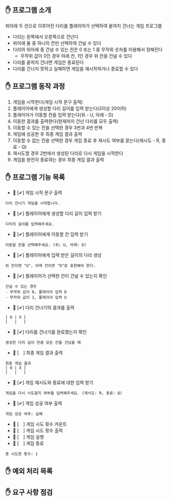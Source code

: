 ## ✋ 프로그램 소개
위아래 두 칸으로 이루어진 다리를 플레이어가 선택하여 끝까지 건너는 게임 프로그램
- 다리는 왼쪽에서 오른쪽으로 건넌다
- 위아래 둘 중 하나의 칸만 선택하여 건널 수 있다
- 다리의 위아래 중 건널 수 있는 칸은 0 또는 1 중 무작위 숫자를 이용해서 정해진다
  - 무작위 값이 0인 경우 아래 칸, 1인 경우 위 칸을 건널 수 있다
- 다리를 끝까지 건너면 게임은 종료된다
- 다리를 건너지 못하고 실패하면 게임을 재시작하거나 종료할 수 있다

## ✋ 프로그램 동작 과정
1. 게임을 시작한다(게임 시작 문구 출력)
2. 플레이어에게 생성할 다리 길이를 입력 받는다(3이상 20이하)
3. 플레이어가 이동할 칸을 입력 받는다(위 - U, 아래 - D)
4. 이동한 결과를 출력한다(현재까지 건넌 다리를 모두 출력)
5. 이동할 수 있는 칸을 선택한 경우 3번과 4번 반복
6. 게임에 성공한 후 최종 게임 결과 출력
7. 이동할 수 없는 칸을 선택한 경우 게임 종료 후 재시도 여부를 묻는다(재시도 - R, 종료 - Q)
8. 재시도할 경우 2번에서 생성된 다리로 다시 게임을 시작한다
9. 게임을 완전히 종료햐는 경우 최종 게임 결과 출력

## ✋ 프로그램 기능 목록
- 🚩 [✔] 게임 시작 문구 출력
```
다리 건너기 게임을 시작합니다.
```

- 🚩 [✔] 플레이어에게 생성할 다리 길이 입력 받기
```
다리의 길이를 입력해주세요.
```

- 🚩 [✔] 플레이어에게 이동할 칸 입력 받기
```
이동할 칸을 선택해주세요. (위: U, 아래: D)
```

- 🚩 [✔] 플레이어에게 입력 받은 길이의 다리 생성
```
위 칸이면 "U", 아래 칸이면 "D"로 표현해야 한다.
```

- 🚩 [✔] 플레이어가 선택한 칸이 건널 수 있는지 확인
```
건널 수 있는 경우
- 무작위 값이 0, 플레이어 입력 D
- 무작위 값이 1, 플레이어 입력 U
```

- 🚩 [✔] 다리 건너기의 결과를 출력
```
[ O | X ]
[   |   ]
```

- 🚩 [✔] 다리를 건너기를 완료했는지 확인
```
생성한 다리 길이 만큼 모든 칸을 건넜을 때
```

- 🚩 [　] 최종 게임 결과 출력
```
최종 게임 결과
[ O | X ]
[   |   ]
```

- 🚩 [✔] 게임 재시도와 종료에 대한 입력 받기
```
게임을 다시 시도할지 여부를 입력해주세요. (재시도: R, 종료: Q)
```

- 🚩 [✔] 게임 성공 여부 출력
```
게임 성공 여부: 실패
```

- 🚩 [　] 게임 시도 횟수 카운트
- 🚩 [　] 게임 시도 횟수 출력
- 🚩 [　] 게임 실행
- 🚩 [　] 게임 종료
```
총 시도한 횟수: 1
```

## ✋ 예외 처리 목록

## ✋ 요구 사항 점검